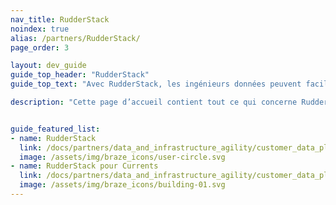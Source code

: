 ```yaml
---
nav_title: RudderStack
noindex: true
alias: /partners/RudderStack/
page_order: 3

layout: dev_guide
guide_top_header: "RudderStack"
guide_top_text: "Avec RudderStack, les ingénieurs données peuvent facilement renforcer les capacités de toutes les composantes de leur organisation en leur apportant des données client enrichies. RudderStack vous permet de transformer votre propre entrepôt de données en un ensemble de données client entièrement équipée sans avoir à vous soucier de l’entretien du pipeline, de sa sécurité ou de hausses subites des coûts liées au volume. Dynamisez les équipes marketing, vente et produit en envoyant les données vers tous les types d’outils, qu’il s’agisse d’e-mail ou d’analyses produit."

description: "Cette page d’accueil contient tout ce qui concerne RudderStack, y compris comment intégrer RudderStack et RudderStack pour Currents."


guide_featured_list:
- name: RudderStack
  link: /docs/partners/data_and_infrastructure_agility/customer_data_platform/rudderstack/rudderstack
  image: /assets/img/braze_icons/user-circle.svg
- name: RudderStack pour Currents
  link: /docs/partners/data_and_infrastructure_agility/customer_data_platform/rudderstack/rudderstack_for_currents/
  image: /assets/img/braze_icons/building-01.svg
---
```


<br> 